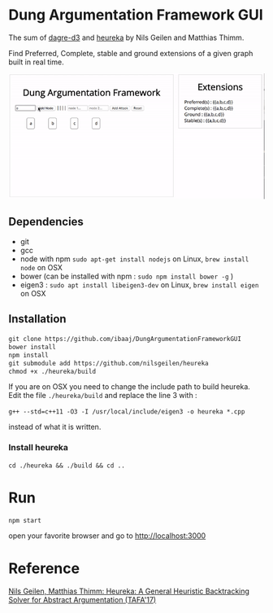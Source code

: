 # Dung Argumentation Framework GUI

The sum of [dagre-d3](https://github.com/dagrejs/dagre-d3) and [heureka](https://github.com/nilsgeilen/heureka) by Nils Geilen and Matthias Thimm.

Find Preferred, Complete, stable and ground extensions of a given graph built in real time.


![./argGUI.gif](argGUI.gif)


## Dependencies

- git
- gcc
- node with npm ```sudo apt-get install nodejs``` on Linux, ```brew install node``` on OSX
- bower (can be installed with npm : ```sudo npm install bower -g``` )
- eigen3 : ```sudo apt install libeigen3-dev``` on Linux, ```brew install eigen``` on OSX


## Installation


```
git clone https://github.com/ibaaj/DungArgumentationFrameworkGUI
bower install
npm install
git submodule add https://github.com/nilsgeilen/heureka
chmod +x ./heureka/build
```

If you are on OSX you need to change the include path to build heureka.
Edit the file ```./heureka/build``` and replace the line 3 with : 

```g++ --std=c++11 -O3 -I /usr/local/include/eigen3 -o heureka *.cpp```

instead of what it is written.

### Install heureka

```
cd ./heureka && ./build && cd ..
```

# Run

```
npm start
```

open your favorite browser and go to [http://localhost:3000](http://localhost:3000)

# Reference  

[Nils Geilen, Matthias Thimm: Heureka: A General Heuristic Backtracking Solver for Abstract Argumentation (TAFA'17)](http://argumentationcompetition.org/2017/heureka.pdf)

